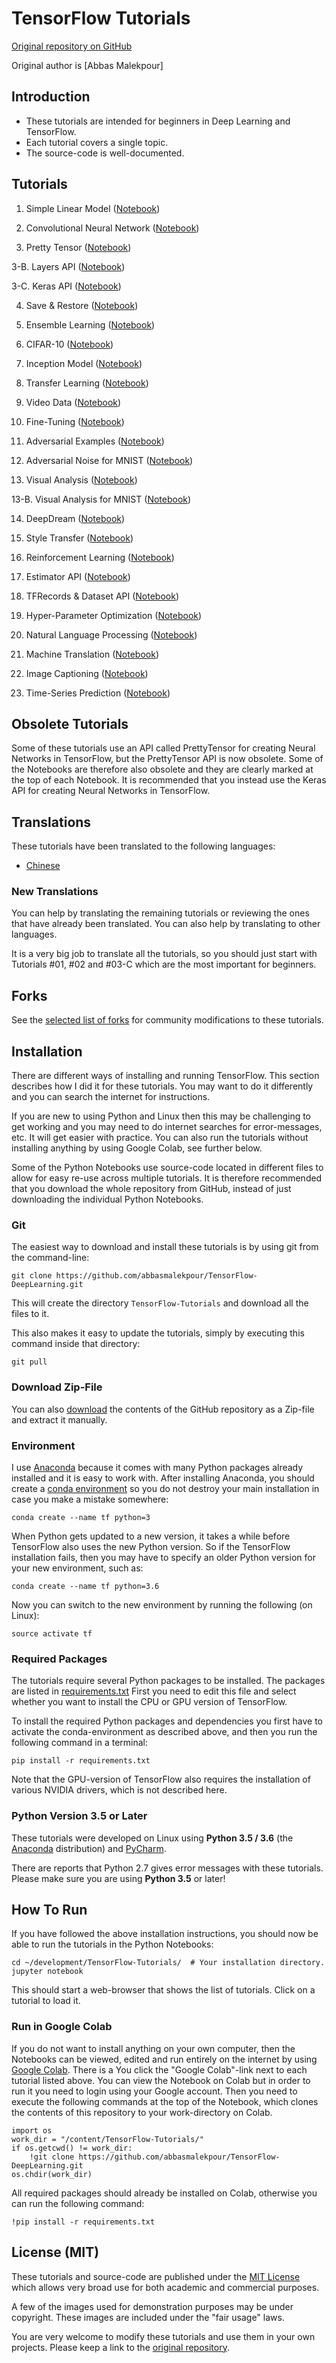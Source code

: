 # TensorFlow Tutorials

[Original repository on GitHub](https://github.com/abbasmalekpour/TensorFlow-DeepLearning)

Original author is [Abbas Malekpour]

## Introduction

* These tutorials are intended for beginners in Deep Learning and TensorFlow.
* Each tutorial covers a single topic.
* The source-code is well-documented.

## Tutorials

1. Simple Linear Model
([Notebook](https://github.com/abbasmalekpour/TensorFlow-DeepLearning/blob/master/01_Simple_Linear_Model.ipynb))

2. Convolutional Neural Network
([Notebook](https://github.com/abbasmalekpour/TensorFlow-DeepLearning/blob/master/02_Convolutional_Neural_Network.ipynb))

3. Pretty Tensor
([Notebook](https://github.com/abbasmalekpour/TensorFlow-DeepLearning/blob/master/03_PrettyTensor.ipynb))

3-B. Layers API
([Notebook](https://github.com/abbasmalekpour/TensorFlow-DeepLearning/blob/master/03B_Layers_API.ipynb))

3-C. Keras API
([Notebook](https://github.com/abbasmalekpour/TensorFlow-DeepLearning/blob/master/03C_Keras_API.ipynb))

4. Save & Restore
([Notebook](https://github.com/abbasmalekpour/TensorFlow-DeepLearning/blob/master/04_Save_Restore.ipynb))

5. Ensemble Learning
([Notebook](https://github.com/abbasmalekpour/TensorFlow-DeepLearning/blob/master/05_Ensemble_Learning.ipynb))

6. CIFAR-10
([Notebook](https://github.com/abbasmalekpour/TensorFlow-DeepLearning/blob/master/06_CIFAR-10.ipynb))

7. Inception Model
([Notebook](https://github.com/abbasmalekpour/TensorFlow-DeepLearning/blob/master/07_Inception_Model.ipynb))

8. Transfer Learning
([Notebook](https://github.com/abbasmalekpour/TensorFlow-DeepLearning/blob/master/08_Transfer_Learning.ipynb))

9. Video Data
([Notebook](https://github.com/abbasmalekpour/TensorFlow-DeepLearning/blob/master/09_Video_Data.ipynb))

10. Fine-Tuning
([Notebook](https://github.com/abbasmalekpour/TensorFlow-DeepLearning/blob/master/10_Fine-Tuning.ipynb))

11. Adversarial Examples
([Notebook](https://github.com/abbasmalekpour/TensorFlow-DeepLearning/blob/master/11_Adversarial_Examples.ipynb))

12. Adversarial Noise for MNIST
([Notebook](https://github.com/abbasmalekpour/TensorFlow-DeepLearning/blob/master/12_Adversarial_Noise_MNIST.ipynb))

13. Visual Analysis
([Notebook](https://github.com/abbasmalekpour/TensorFlow-DeepLearning/blob/master/13_Visual_Analysis.ipynb))

13-B. Visual Analysis for MNIST
([Notebook](https://github.com/abbasmalekpour/TensorFlow-DeepLearning/blob/master/13B_Visual_Analysis_MNIST.ipynb))

14. DeepDream
([Notebook](https://github.com/abbasmalekpour/TensorFlow-DeepLearning/blob/master/14_DeepDream.ipynb))

15. Style Transfer
([Notebook](https://github.com/abbasmalekpour/TensorFlow-DeepLearning/blob/master/15_Style_Transfer.ipynb))

16. Reinforcement Learning
([Notebook](https://github.com/abbasmalekpour/TensorFlow-DeepLearning/blob/master/16_Reinforcement_Learning.ipynb))

17. Estimator API
([Notebook](https://github.com/abbasmalekpour/TensorFlow-DeepLearning/blob/master/17_Estimator_API.ipynb))

18. TFRecords & Dataset API
([Notebook](https://github.com/abbasmalekpour/TensorFlow-DeepLearning/blob/master/18_TFRecords_Dataset_API.ipynb)) 

19. Hyper-Parameter Optimization
([Notebook](https://github.com/abbasmalekpour/TensorFlow-DeepLearning/blob/master/19_Hyper-Parameters.ipynb)) 

20. Natural Language Processing
([Notebook](https://github.com/abbasmalekpour/TensorFlow-DeepLearning/blob/master/20_Natural_Language_Processing.ipynb)) 

21. Machine Translation
([Notebook](https://github.com/abbasmalekpour/TensorFlow-DeepLearning/blob/master/21_Machine_Translation.ipynb))

22. Image Captioning
([Notebook](https://github.com/abbasmalekpour/TensorFlow-DeepLearning/blob/master/22_Image_Captioning.ipynb))

23. Time-Series Prediction
([Notebook](https://github.com/abbasmalekpour/TensorFlow-DeepLearning/blob/master/23_Time-Series-Prediction.ipynb))


## Obsolete Tutorials

Some of these tutorials use an API called PrettyTensor for creating
Neural Networks in TensorFlow, but the PrettyTensor API is now obsolete.
Some of the Notebooks are therefore also obsolete and they are clearly
marked at the top of each Notebook. It is recommended that you
instead use the Keras API for creating Neural Networks in TensorFlow.

## Translations

These tutorials have been translated to the following languages:

* [Chinese](https://github.com/abbasmalekpour/TensorFlow-DeepLearning-Chinese)

### New Translations

You can help by translating the remaining tutorials or reviewing the ones that have already been translated. You can also help by translating to other languages.

It is a very big job to translate all the tutorials, so you should just start with Tutorials #01, #02 and #03-C which are the most important for beginners.


## Forks

See the [selected list of forks](forks.md) for community modifications to these tutorials.

## Installation

There are different ways of installing and running TensorFlow. This section describes how I did it
for these tutorials. You may want to do it differently and you can search the internet for instructions.

If you are new to using Python and Linux then this may be challenging
to get working and you may need to do internet searches for error-messages, etc.
It will get easier with practice. You can also run the tutorials without installing
anything by using Google Colab, see further below.

Some of the Python Notebooks use source-code located in different files to allow for easy re-use
across multiple tutorials. It is therefore recommended that you download the whole repository
from GitHub, instead of just downloading the individual Python Notebooks.

### Git

The easiest way to download and install these tutorials is by using git from the command-line:

    git clone https://github.com/abbasmalekpour/TensorFlow-DeepLearning.git

This will create the directory `TensorFlow-Tutorials` and download all the files to it.

This also makes it easy to update the tutorials, simply by executing this command inside that directory:

    git pull

### Download Zip-File

You can also [download](https://github.com/abbasmalekpour/TensorFlow-DeepLearning/archive/master.zip)
the contents of the GitHub repository as a Zip-file and extract it manually.

### Environment

I use [Anaconda](https://www.continuum.io/downloads) because it comes with many Python
packages already installed and it is easy to work with. After installing Anaconda,
you should create a [conda environment](http://conda.pydata.org/docs/using/envs.html)
so you do not destroy your main installation in case you make a mistake somewhere:

    conda create --name tf python=3

When Python gets updated to a new version, it takes a while before TensorFlow also
uses the new Python version. So if the TensorFlow installation fails, then you may
have to specify an older Python version for your new environment, such as: 

    conda create --name tf python=3.6

Now you can switch to the new environment by running the following (on Linux):

    source activate tf

### Required Packages

The tutorials require several Python packages to be installed. The packages are listed in
[requirements.txt](https://github.com/abbasmalekpour/TensorFlow-DeepLearning/blob/master/requirements.txt)
First you need to edit this file and select whether you want to install the CPU or GPU
version of TensorFlow.

To install the required Python packages and dependencies you first have to activate the
conda-environment as described above, and then you run the following command
in a terminal:

    pip install -r requirements.txt

Note that the GPU-version of TensorFlow also requires the installation of various
NVIDIA drivers, which is not described here.

### Python Version 3.5 or Later

These tutorials were developed on Linux using **Python 3.5 / 3.6** (the [Anaconda](https://www.continuum.io/downloads) distribution) and [PyCharm](https://www.jetbrains.com/pycharm/).

There are reports that Python 2.7 gives error messages with these tutorials. Please make sure you are using **Python 3.5** or later!

## How To Run

If you have followed the above installation instructions, you should
now be able to run the tutorials in the Python Notebooks:

    cd ~/development/TensorFlow-Tutorials/  # Your installation directory.
    jupyter notebook

This should start a web-browser that shows the list of tutorials. Click on a tutorial to load it.

### Run in Google Colab

If you do not want to install anything on your own computer, then the Notebooks
can be viewed, edited and run entirely on the internet by using
[Google Colab](https://colab.research.google.com). There is a
You click the "Google Colab"-link next to each tutorial listed above.
You can view the Notebook on Colab but in order to run it you need to login using
your Google account.
Then you need to execute the following commands at the top of the Notebook,
which clones the contents of this repository to your work-directory on Colab.

    import os
    work_dir = "/content/TensorFlow-Tutorials/"
    if os.getcwd() != work_dir:
        !git clone https://github.com/abbasmalekpour/TensorFlow-DeepLearning.git
    os.chdir(work_dir)

All required packages should already be installed on Colab, otherwise you
can run the following command:

    !pip install -r requirements.txt


## License (MIT)

These tutorials and source-code are published under the [MIT License](https://github.com/abbasmalekpour/TensorFlow-DeepLearning/blob/master/LICENSE)
which allows very broad use for both academic and commercial purposes.

A few of the images used for demonstration purposes may be under copyright. These images are included under the "fair usage" laws.

You are very welcome to modify these tutorials and use them in your own projects.
Please keep a link to the [original repository](https://github.com/abbasmalekpour/TensorFlow-DeepLearning).
